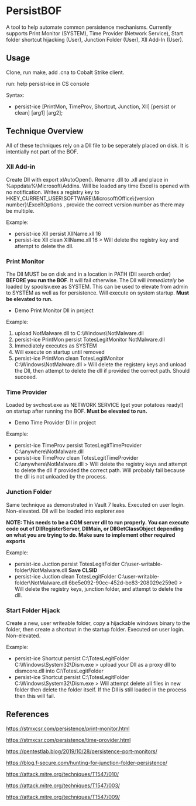 # PersistBOF
A tool to help automate common persistence mechanisms.  Currently supports Print Monitor (SYSTEM), Time Provider (Network Service), Start folder shortcut hijacking (User), Junction Folder (User), Xll Add-In (User).

## Usage
Clone, run make, add .cna to Cobalt Strike client.

run: help persist-ice in CS console

Syntax:
- persist-ice [PrintMon, TimeProv, Shortcut, Junction, Xll] [persist or clean] [arg1] [arg2];


## Technique Overview
All of these techniques rely on a Dll file to be seperately placed on disk.  It is intentially not part of the BOF.


### Xll Add-in
Create Dll with export xlAutoOpen().  Rename .dll to .xll and place in %appdata%\Microsoft\Addins.  Will be loaded any time Excel is opened with no notification.  Writes a registry key to HKEY_CURRENT_USER\SOFTWARE\Microsoft\Office\\{version number}\Excel\Options , provide the correct version number as there may be multiple.

Example:

- persist-ice Xll persist XllName.xll 16 
- persist-ice Xll clean XllName.xll 16 > Will delete the registry key and attempt to delete the dll. 

### Print Monitor
The Dll MUST be on disk and in a location in PATH (Dll search order) **BEFORE you run the BOF**.  It will fail otherwise.  The Dll will *immediately* be loaded by spoolsv.exe as SYSTEM.  This can be used to elevate from admin to SYSTEM as well as for persistence.  Will execute on system startup. **Must be elevated to run.**

- Demo Print Monitor Dll in project

Example:
1. upload NotMalware.dll to C:\Windows\NotMalware.dll
2. persist-ice PrintMon persist TotesLegitMonitor NotMalware.dll
3. Immediately executes as SYSTEM 
4. Will execute on startup until removed
5. persist-ice PrintMon clean TotesLegitMonitor C:\Windows\NotMalware.dll  > Will delete the registery keys and unload the Dll, then attempt to delete the dll if provided the correct path.  Should succeed.

### Time Provider
Loaded by svchost.exe as NETWORK SERVICE (get your potatoes ready!) on startup after running the BOF.  **Must be elevated to run.**

- Demo Time Provider Dll in project

Example:
- persist-ice TimeProv persist TotesLegitTimeProvider C:\anywhere\NotMalware.dll
- persist-ice TimeProv clean TotesLegitTimeProvider C:\anywhere\NotMalware.dll  > Will delete the registry keys and attempt to delete the dll if provided the correct path. Will probably fail because the dll is not unloaded by the process.

### Junction Folder
Same technique as demonstrated in Vault 7 leaks. Executed on user login.  Non-elevated.  Dll will be loaded into explorer.exe 

**NOTE: This needs to be a COM server dll to run properly.  You can execute code out of DllRegisterServer, DllMain, or DllGetClassObject depending on what you are trying to do.  Make sure to implement other required exports**

Example:

- persist-ice Juction persist TotesLegitFolder C:\user-writable-folder\NotMalware.dll **Save CLSID**
- persist-ice Juction clean TotesLegitFolder C:\user-writable-folder\NotMalware.dll 6be5e092-90cc-452d-be83-208029e259e0 > Will delete the registry keys, junction folder, and attempt to delete the dll. 


### Start Folder Hijack
Create a new, user writeable folder, copy a hijackable windows binary to the folder, then create a shortcut in the startup folder. Executed on user login. Non-elevated.

Example:

- persist-ice Shortcut persist C:\TotesLegitFolder C:\Windows\System32\Dism.exe > upload your Dll as a proxy dll to dismcore.dll into C:\TotesLegitFolder
- persist-ice Shortcut persist C:\TotesLegitFolder C:\Windows\System32\Dism.exe > Will attempt delete all files in new folder then delete the folder itself.  If the Dll is still loaded in the process then this will fail.



## References
https://stmxcsr.com/persistence/print-monitor.html

https://stmxcsr.com/persistence/time-provider.html

https://pentestlab.blog/2019/10/28/persistence-port-monitors/

https://blog.f-secure.com/hunting-for-junction-folder-persistence/

https://attack.mitre.org/techniques/T1547/010/

https://attack.mitre.org/techniques/T1547/003/

https://attack.mitre.org/techniques/T1547/009/
